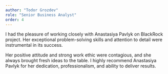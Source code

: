 ```yaml
---
author: "Todor Grozdev"
role: "Senior Business Analyst"
order: 4
---
```


I had the pleasure of working closely with Anastasiya Pavlyk on BlackRock project. Her exceptional problem-solving skills and attention to detail were instrumental in its success.

Her positive attitude and strong work ethic were contagious, and she always brought fresh ideas to the table. I highly recommend Anastasiya Pavlyk for her dedication, professionalism, and ability to deliver results.
